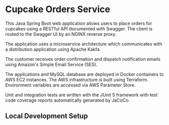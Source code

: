 # Cupcake Orders Service

This Java Spring Boot web application allows users to place orders for cupcakes using a RESTful API documented with Swagger.  The client is routed to the Swagger UI by an NGINX reverse proxy.

The application uses a microservice architecture which communicates with a distribution application using Apache Kakfa.  

The customer receives order confirmation and dispatch notification emails using Amazon's Simple Email Service (SES).

The applications and MySQL database are deployed in Docker containers to AWS EC2 instances.  The AWS infrastructure is built using Terraform.  Environment variables are accessed via AWS Parameter Store.

Unit and integration tests are written with the JUnit 5 framework with test code coverage reports automatically generated by JaCoCo. 

## Local Development Setup

